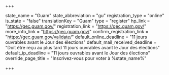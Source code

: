 +++

state_name = "Guam"
state_abbreviation = "gu"
registration_type = "online"
is_state = "false"
translationKey = "Guam"
type = "register"
hp_link = "https://gec.guam.gov/"
registration_link = "https://gec.guam.gov/"
more_info_link = "https://gec.guam.gov/"
confirm_registration_link = "https://gec.guam.gov/validate/"
default_online_deadline = "11 jours ouvrables avant le Jour des élections"
default_mail_received_deadline = "Doit être reçu au plus tard 11 jours ouvrables avant le Jour des élections"
default_ip_deadline = "11 jours ouvrables avant le Jour des élections"
override_page_title = "Inscrivez-vous pour voter à %state_name%"

+++